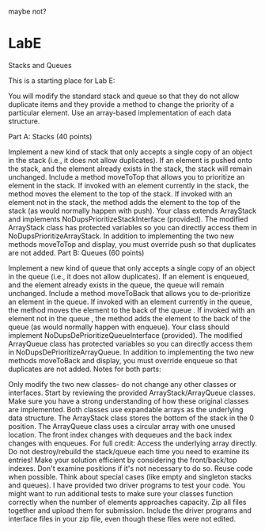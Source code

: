 maybe not?

# LabE
Stacks and Queues

This is a starting place for Lab E:

You will modify the standard stack and queue so that they do not allow duplicate items and they provide a method to change the priority of a particular element. Use an array-based implementation of each data structure.

Part A: Stacks (40 points)

Implement a new kind of stack that only accepts a single copy of an object in the stack (i.e., it does not allow duplicates).
If an element is pushed onto the stack, and the element already exists in the stack, the stack will remain unchanged.
Include a method moveToTop that allows you to prioritize an element in the stack.
If invoked with an element currently in the stack, the method moves the element to the top of the stack.
If invoked with an element not in the stack, the method adds the element to the top of the stack (as would normally happen with push).
Your class extends ArrayStack and implements NoDupsPrioritizeStackInterface (provided).
The modified ArrayStack class has protected variables so you can directly access them in NoDupsPrioritizeArrayStack.
In addition to implementing the two new methods moveToTop and display, you must override push so that duplicates are not added.
Part B: Queues (60 points)

Implement a new kind of queue that only accepts a single copy of an object in the queue (i.e., it does not allow duplicates).
If an element is enqueued, and the element already exists in the queue, the queue will remain unchanged.
Include a method moveToBack that allows you to de-prioritize an element in the queue.
If invoked with an element currently in the queue, the method moves the element to the back of the queue .
If invoked with an element not in the queue , the method adds the element to the back of the queue (as would normally happen with enqueue).
Your class should implement NoDupsDePrioritizeQueueInterface (provided).
The modified ArrayQueue class has protected variables so you can directly access them in NoDupsDePrioritizeArrayQueue.
In addition to implementing the two new methods moveToBack and display, you must override enqueue so that duplicates are not added.
Notes for both parts:

Only modify the two new classes- do not change any other classes or interfaces.
Start by reviewing the provided ArrayStack/ArrayQueue classes. 
Make sure you have a strong understanding of how these original classes are implemented.
Both classes use expandable arrays as the underlying data structure.
The ArrayStack class stores the bottom of the stack in the 0 position.
The ArrayQueue class uses a circular array with one unused location. The front index changes with dequeues and the back index changes with enqueues.
For full credit:
Access the underlying array directly. Do not destroy/rebuild the stack/queue each time you need to examine its entries!
Make your solution efficient by considering the front/back/top indexes. Don't examine positions if it's not necessary to do so.
Reuse code when possible.
Think about special cases (like empty and singleton stacks and queues).
I have provided two driver programs to test your code.
You might want to run additional tests to make sure your classes function correctly when the number of elements approaches capacity.
Zip all files together and upload them for submission. Include the driver programs and interface files in your zip file, even though these files were not edited.
